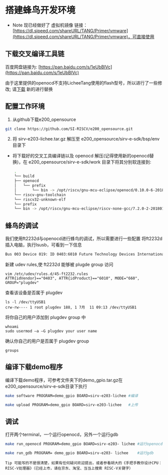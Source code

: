 # 搭建蜂鸟开发环境

- Note 现已经做好了 虚拟机镜像 
链接：[https://dl.sipeed.com/shareURL/TANG/Primer/vmware](https://dl.sipeed.com/shareURL/TANG/Primer/vmware)，可直接使用

## 下载交叉编译工具链

百度网盘链接为: [https://pan.baidu.com/s/1eUbBlVc](https://pan.baidu.com/s/1eUbBlVc)

由于这里提供的openocd不支持LicheeTang使用的flash型号，所以进行了一些修改;
请[下载](https://fdvad021asfd8q.oss-cn-hangzhou.aliyuncs.com/LicheeTang/get_started/openocd) 新的进行替换

## 配置工作环境

1. 从github下载e200_opensource

```bash
git clone https://github.com/SI-RISCV/e200_opensource.git 
```

2. 将 sirv-e203-lichee.tar.gz 解压至 e200_opensource/sirv-e-sdk/bsp/env 目录下

<!-- (https://fdvad021asfd8q.oss-cn-hangzhou.aliyuncs.com/LicheeTang/get_started/sirv-e203-lichee.tar.gz)  -->

- 将下载好的交叉工具编译链以及 openocd 解压(记得使用新的openocd替换)，在 e200_opensource/sirv-e-sdk/work 目录下将其分别软连接到:
  
```sh
    .
    └── build 
    ├── openocd
    │   └── prefix
    │       └── bin -> /opt/riscv/gnu-mcu-eclipse/openocd/0.10.0-6-20180112-1448/bin/
    └── riscv-gnu-toolchain
    └── riscv32-unknown-elf
    └── prefix
    └── bin -> /opt/riscv/gnu-mcu-eclipse/riscv-none-gcc/7.2.0-2-20180111-2230/bin/
```

## 蜂鸟的调试

我们使用ft2232d与openocd进行蜂鸟的调试，所以需要进行一些配置
将ft2232d插入电脑，执行lsusb，可看到一下信息

```bash
Bus 003 Device 019: ID 0403:6010 Future Technology Devices International, Ltd FT2232C Dual USB-UART/FIFO IC
```

新建 udev rules,使 ft2232d 能够被 plugde
 group 访问

    vim /etc/udev/rules.d/45-ft2232.rules
    ATTR{idVendor}=="0403", ATTR{idProduct}=="6010", MODE="660", GROUP="plugdev"

查看该设备是否属于 plugdev

    ls -l /dev/ttyUSB1
    crw-rw---- 1 root plugdev 188, 1 7月  11 09:13 /dev/ttyUSB1

将你自己的用户添加到 plugdev group 中

    whoami
    sudo usermod –a –G plugdev your user name
    
确认你自己的用户是否属于 plugdev group

    groups

## 编译下载demo程序

编译下载demo程序，可参考文件夹下的demo_gpio.tar.gz在e200_opensource/sirv-e-sdk目录下执行

```bash
make software PROGRAM=demo_gpio BOARD=sirv-e203-lichee #编译
```

```bash
make upload PROGRAM=demo_gpio BOARD=sirv-e203-lichee   #上传
```
## 调试
打开两个terminal，一个运行openocd，另外一个运行gdb

```bash
make run_openocd PROGRAM=demo_gpio BOARD=sirv-e203- lichee #运行openocd
```
```bash
make run_gdb PROGRAM= demo_gpio BOARD=sirv-e203- lichee    #运行gdb
```

`Tip 可能写的不是很清楚，如果有任何疑问欢迎提出，或者参看胡大的《手把手教你设计CPU：RISC-V处理器》（已经上市，请在京东、淘宝、当当上搜索 RISC-V关键字）`